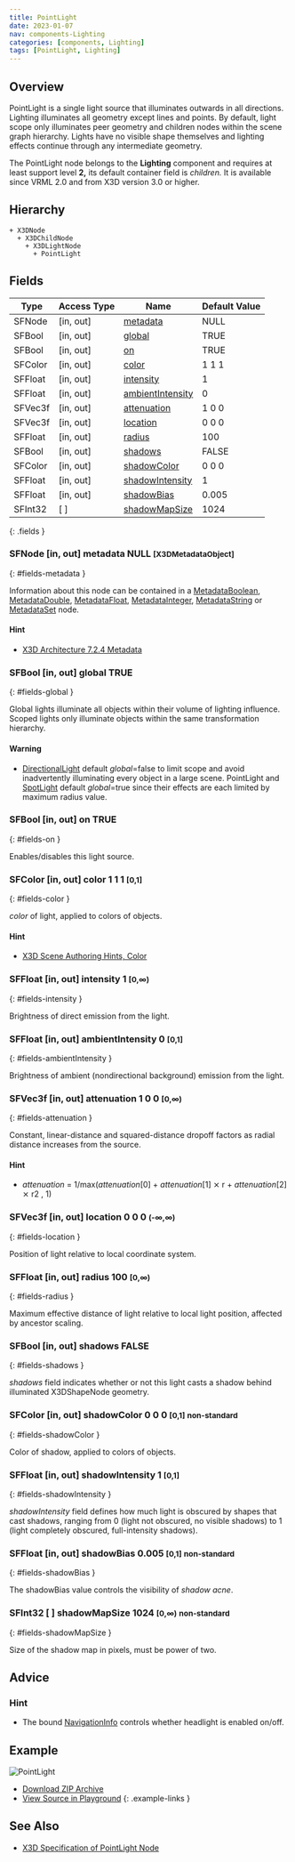 ```yaml
---
title: PointLight
date: 2023-01-07
nav: components-Lighting
categories: [components, Lighting]
tags: [PointLight, Lighting]
---
```

<style>
.post h3 {
  word-spacing: 0.2em;
}
</style>

## Overview

PointLight is a single light source that illuminates outwards in all directions. Lighting illuminates all geometry except lines and points. By default, light scope only illuminates peer geometry and children nodes within the scene graph hierarchy. Lights have no visible shape themselves and lighting effects continue through any intermediate geometry.

The PointLight node belongs to the **Lighting** component and requires at least support level **2,** its default container field is *children.* It is available since VRML 2.0 and from X3D version 3.0 or higher.

## Hierarchy

```
+ X3DNode
  + X3DChildNode
    + X3DLightNode
      + PointLight
```

## Fields

| Type | Access Type | Name | Default Value |
| ---- | ----------- | ---- | ------------- |
| SFNode | [in, out] | [metadata](#fields-metadata) | NULL  |
| SFBool | [in, out] | [global](#fields-global) | TRUE |
| SFBool | [in, out] | [on](#fields-on) | TRUE |
| SFColor | [in, out] | [color](#fields-color) | 1 1 1  |
| SFFloat | [in, out] | [intensity](#fields-intensity) | 1  |
| SFFloat | [in, out] | [ambientIntensity](#fields-ambientIntensity) | 0  |
| SFVec3f | [in, out] | [attenuation](#fields-attenuation) | 1 0 0  |
| SFVec3f | [in, out] | [location](#fields-location) | 0 0 0  |
| SFFloat | [in, out] | [radius](#fields-radius) | 100  |
| SFBool | [in, out] | [shadows](#fields-shadows) | FALSE |
| SFColor | [in, out] | [shadowColor](#fields-shadowColor) | 0 0 0  |
| SFFloat | [in, out] | [shadowIntensity](#fields-shadowIntensity) | 1  |
| SFFloat | [in, out] | [shadowBias](#fields-shadowBias) | 0.005  |
| SFInt32 | [ ] | [shadowMapSize](#fields-shadowMapSize) | 1024  |
{: .fields }

### SFNode [in, out] **metadata** NULL <small>[X3DMetadataObject]</small>
{: #fields-metadata }

Information about this node can be contained in a [MetadataBoolean](/x_ite/components/core/metadataboolean/), [MetadataDouble](/x_ite/components/core/metadatadouble/), [MetadataFloat](/x_ite/components/core/metadatafloat/), [MetadataInteger](/x_ite/components/core/metadatainteger/), [MetadataString](/x_ite/components/core/metadatastring/) or [MetadataSet](/x_ite/components/core/metadataset/) node.

#### Hint

- [X3D Architecture 7.2.4 Metadata](https://www.web3d.org/specifications/X3Dv4/ISO-IEC19775-1v4-IS/Part01/components/core.html#Metadata)

### SFBool [in, out] **global** TRUE
{: #fields-global }

Global lights illuminate all objects within their volume of lighting influence. Scoped lights only illuminate objects within the same transformation hierarchy.

#### Warning

- [DirectionalLight](/x_ite/components/lighting/directionallight/) default *global*=false to limit scope and avoid inadvertently illuminating every object in a large scene. PointLight and [SpotLight](/x_ite/components/lighting/spotlight/) default *global*=true since their effects are each limited by maximum radius value.

### SFBool [in, out] **on** TRUE
{: #fields-on }

Enables/disables this light source.

### SFColor [in, out] **color** 1 1 1 <small>[0,1]</small>
{: #fields-color }

*color* of light, applied to colors of objects.

#### Hint

- [X3D Scene Authoring Hints, Color](https://www.web3d.org/x3d/content/examples/X3dSceneAuthoringHints.html#Color)

### SFFloat [in, out] **intensity** 1 <small>[0,∞)</small>
{: #fields-intensity }

Brightness of direct emission from the light.

### SFFloat [in, out] **ambientIntensity** 0 <small>[0,1]</small>
{: #fields-ambientIntensity }

Brightness of ambient (nondirectional background) emission from the light.

### SFVec3f [in, out] **attenuation** 1 0 0 <small>[0,∞)</small>
{: #fields-attenuation }

Constant, linear-distance and squared-distance dropoff factors as radial distance increases from the source.

#### Hint

- *attenuation* = 1/max(*attenuation*[0] + *attenuation*[1] ⨯ r + *attenuation*[2] ⨯ r2 , 1)

### SFVec3f [in, out] **location** 0 0 0 <small>(-∞,∞)</small>
{: #fields-location }

Position of light relative to local coordinate system.

### SFFloat [in, out] **radius** 100 <small>[0,∞)</small>
{: #fields-radius }

Maximum effective distance of light relative to local light position, affected by ancestor scaling.

### SFBool [in, out] **shadows** FALSE
{: #fields-shadows }

*shadows* field indicates whether or not this light casts a shadow behind illuminated X3DShapeNode geometry.

### SFColor [in, out] **shadowColor** 0 0 0 <small>[0,1]</small> <small class="blue">non-standard</small>
{: #fields-shadowColor }

Color of shadow, applied to colors of objects.

### SFFloat [in, out] **shadowIntensity** 1 <small>[0,1]</small>
{: #fields-shadowIntensity }

*shadowIntensity* field defines how much light is obscured by shapes that cast shadows, ranging from 0 (light not obscured, no visible shadows) to 1 (light completely obscured, full-intensity shadows).

### SFFloat [in, out] **shadowBias** 0.005 <small>[0,1]</small> <small class="blue">non-standard</small>
{: #fields-shadowBias }

The shadowBias value controls the visibility of *shadow acne*.

### SFInt32 [ ] **shadowMapSize** 1024 <small>[0,∞)</small> <small class="blue">non-standard</small>
{: #fields-shadowMapSize }

Size of the shadow map in pixels, must be power of two.

## Advice

### Hint

- The bound [NavigationInfo](/x_ite/components/navigation/navigationinfo/) controls whether headlight is enabled on/off.

## Example

<x3d-canvas class="xr-button-br" src="https://create3000.github.io/media/examples/Lighting/PointLight/PointLight.x3d" contentScale="auto">
  <img src="https://create3000.github.io/media/examples/Lighting/PointLight/screenshot.avif" alt="PointLight"/>
</x3d-canvas>

- [Download ZIP Archive](https://create3000.github.io/media/examples/Lighting/PointLight/PointLight.zip)
- [View Source in Playground](/x_ite/playground/?url=https://create3000.github.io/media/examples/Lighting/PointLight/PointLight.x3d)
{: .example-links }

## See Also

- [X3D Specification of PointLight Node](https://www.web3d.org/documents/specifications/19775-1/V4.0/Part01/components/lighting.html#PointLight)
